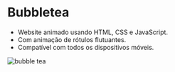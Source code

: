 # Bubbletea
- Website animado usando HTML, CSS e JavaScript.
- Com animação de rótulos flutuantes.
- Compatível com todos os dispositivos móveis.

![bubble tea](https://github.com/Dufzinha/Bubbletea/assets/69157477/1f1e7f31-7a32-48c8-9681-953442df6135)
